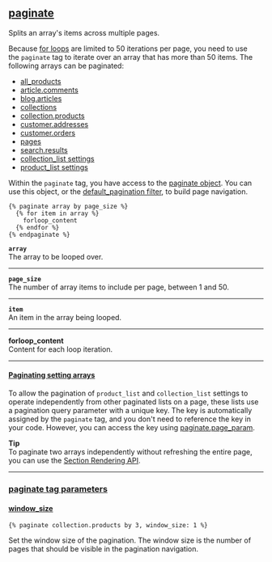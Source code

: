 ## [paginate](https://shopify.dev/docs/api/liquid/tags/paginate)

Splits an array's items across multiple pages.

Because [for loops](https://shopify.dev/docs/api/liquid/tags/for) are limited to 50 iterations per page, you need to use the `paginate` tag to iterate over an array that has more than 50 items. The following arrays can be paginated:

- [all_products](https://shopify.dev/docs/api/liquid/objects/all_products)
- [article.comments](https://shopify.dev/docs/api/liquid/objects/article#article-comments)
- [blog.articles](https://shopify.dev/docs/api/liquid/objects/blog#blog-articles)
- [collections](https://shopify.dev/docs/api/liquid/objects/collections)
- [collection.products](https://shopify.dev/docs/api/liquid/objects/collection#collection-products)
- [customer.addresses](https://shopify.dev/docs/api/liquid/objects/customer#customer-addresses)
- [customer.orders](https://shopify.dev/docs/api/liquid/objects/customer#customer-orders)
- [pages](https://shopify.dev/docs/api/liquid/objects/pages)
- [search.results](https://shopify.dev/docs/api/liquid/objects/search#search-results)
- [collection_list settings](https://shopify.dev/themes/architecture/settings/input-settings#collection_list)
- [product_list settings](https://shopify.dev/themes/architecture/settings/input-settings#product_list)

Within the `paginate` tag, you have access to the [paginate object](https://shopify.dev/docs/api/liquid/objects/paginate). You can use this object, or the [default_pagination filter](https://shopify.dev/docs/api/liquid/filters/default_pagination), to build page navigation.

```liquid
{% paginate array by page_size %}
  {% for item in array %}
    forloop_content
  {% endfor %}
{% endpaginate %}
```

**`array`**  
The array to be looped over.

---

**`page_size`**  
The number of array items to include per page, between 1 and 50.

---

**`item`**  
An item in the array being looped.

---

**forloop_content**  
Content for each loop iteration.

---

#### [Paginating setting arrays](https://shopify.dev/docs/api/liquid/tags/paginate#paginate-paginating-setting-arrays)

To allow the pagination of `product_list` and `collection_list` settings to operate independently from other paginated lists on a page, these lists use a pagination query parameter with a unique key. The key is automatically assigned by the `paginate` tag, and you don't need to reference the key in your code. However, you can access the key using [paginate.page_param](https://shopify.dev/docs/api/liquid/objects/paginate#paginate-page_param).

**Tip**  
To paginate two arrays independently without refreshing the entire page, you can use the [Section Rendering API](https://shopify.dev/api/section-rendering).

---

### [paginate tag parameters](https://shopify.dev/docs/api/liquid/tags/paginate#paginate-parameters)

#### [window_size](https://shopify.dev/docs/api/liquid/tags/paginate#paginate-window_size)

```liquid
{% paginate collection.products by 3, window_size: 1 %}
```

Set the window size of the pagination. The window size is the number of pages that should be visible in the pagination navigation.
